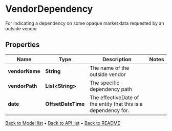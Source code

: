 

# VendorDependency

For indicating a dependency on some opaque market data requested by an outside vendor

## Properties

| Name | Type | Description | Notes |
|------------ | ------------- | ------------- | -------------|
|**vendorName** | **String** | The name of the outside vendor |  |
|**vendorPath** | **List&lt;String&gt;** | The specific dependency path |  |
|**date** | **OffsetDateTime** | The effectiveDate of the entity that this is a dependency for. |  |



[Back to Model list](../README.md#documentation-for-models) &#8226; [Back to API list](../README.md#documentation-for-api-endpoints) &#8226; [Back to README](../README.md)


